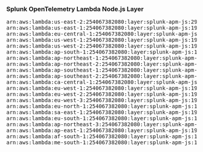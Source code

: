 <h3>Splunk OpenTelemetry Lambda Node.js Layer</h3>

<pre>
arn:aws:lambda:us-east-2:254067382080:layer:splunk-apm-js:295
arn:aws:lambda:us-east-1:254067382080:layer:splunk-apm-js:19
arn:aws:lambda:eu-central-1:254067382080:layer:splunk-apm-js:19
arn:aws:lambda:us-west-1:254067382080:layer:splunk-apm-js:19
arn:aws:lambda:us-west-2:254067382080:layer:splunk-apm-js:19
arn:aws:lambda:ap-south-1:254067382080:layer:splunk-apm-js:19
arn:aws:lambda:ap-northeast-1:254067382080:layer:splunk-apm-js:19
arn:aws:lambda:ap-northeast-2:254067382080:layer:splunk-apm-js:19
arn:aws:lambda:ap-southeast-1:254067382080:layer:splunk-apm-js:19
arn:aws:lambda:ap-southeast-2:254067382080:layer:splunk-apm-js:19
arn:aws:lambda:ca-central-1:254067382080:layer:splunk-apm-js:19
arn:aws:lambda:eu-west-1:254067382080:layer:splunk-apm-js:19
arn:aws:lambda:eu-west-2:254067382080:layer:splunk-apm-js:19
arn:aws:lambda:eu-west-3:254067382080:layer:splunk-apm-js:19
arn:aws:lambda:eu-north-1:254067382080:layer:splunk-apm-js:19
arn:aws:lambda:sa-east-1:254067382080:layer:splunk-apm-js:19
arn:aws:lambda:eu-south-1:254067382080:layer:splunk-apm-js:19
arn:aws:lambda:ap-northeast-3:254067382080:layer:splunk-apm-js:19
arn:aws:lambda:ap-east-1:254067382080:layer:splunk-apm-js:19
arn:aws:lambda:af-south-1:254067382080:layer:splunk-apm-js:19
arn:aws:lambda:me-south-1:254067382080:layer:splunk-apm-js:19
</pre>
